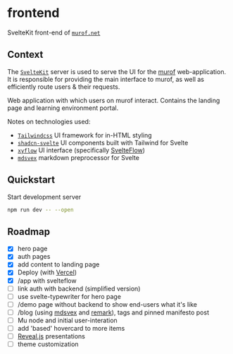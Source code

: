 # frontend
SvelteKit front-end of [`murof.net`](https://murof.net)

## Context

The [`SvelteKit`](https://kit.svelte.dev/) server is used to serve the UI for the [murof](https://murof.net) web-application. It is responsible for providing the main interface to murof, as well as efficiently route users & their requests.

Web application with which users on murof interact. Contains the landing page and learning environment portal.

Notes on technologies used:
- [`Tailwindcss`](https://tailwindcss.com/) UI framework for in-HTML styling
- [`shadcn-svelte`](https://www.shadcn-svelte.com/) UI components built with Tailwind for Svelte
- [`xyflow`](https://www.xyflow.com/) UI interface (specifically [SvelteFlow](https://svelteflow.dev/))
- [`mdsvex`](https://mdsvex.pngwn.io/) markdown preprocessor for Svelte

## Quickstart

Start development server

```bash
npm run dev -- --open
```

## Roadmap
- [x] hero page
- [x] auth pages
- [x] add content to landing page
- [x] Deploy (with [Vercel](https://vercel.com))
- [x] /app with svelteflow
- [ ] link auth with backend (simplified version)
- [ ] use svelte-typewriter for hero page
- [ ] /demo page without backend to show end-users what it's like
- [ ] /blog (using [mdsvex](https://mdsvex.pngwn.io/) and [remark](https://github.com/remarkjs/remark-math/tree/main)), tags and pinned manifesto post
- [ ] Mu node and initial user-interation
- [ ] add 'based' hovercard to more items
- [ ] [Reveal.js](https://github.com/hakimel/reveal.js) presentations
- [ ] theme customization
